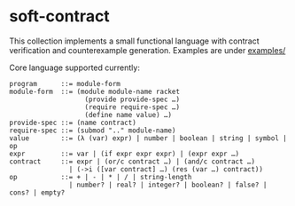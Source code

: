 soft-contract
=============

This collection implements a small functional language with contract verification
and counterexample generation.
Examples are under [examples/](https://github.com/philnguyen/soft-contract/tree/release/examples)

Core language supported currently:

    program      ::= module-form
	module-form  ::= (module module-name racket
	                   (provide provide-spec …)
                       (require require-spec …)
                       (define name value) …)
    provide-spec ::= (name contract)
	require-spec ::= (submod ".." module-name)
	value        ::= (λ (var) expr) | number | boolean | string | symbol | op
	expr         ::= var | (if expr expr expr) | (expr expr …)
	contract     ::= expr | (or/c contract …) | (and/c contract …)
	               | (->i ([var contract] …) (res (var …) contract))
    op           ::= + | - | * | / | string-length
	               | number? | real? | integer? | boolean? | false? | cons? | empty?
